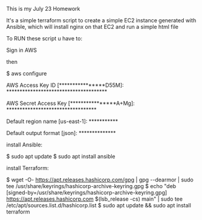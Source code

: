 This is my July 23 Homework

It's a simple terraform script to create a simple EC2 instance generated with Ansible, which will install nginx on that EC2 and run a simple html file


To RUN these script u have to:

Sign in AWS

then

$ aws configure

AWS Access Key ID [****************D55M]: **************************************

AWS Secret Access Key [****************A+Mg]: **********************************

Default region name [us-east-1]: ***********

Default output format [json]: **************



install Ansible:

$ sudo apt update
$ sudo apt install ansible



install Terraform:

$ wget -O- https://apt.releases.hashicorp.com/gpg | gpg --dearmor | sudo tee /usr/share/keyrings/hashicorp-archive-keyring.gpg
$ echo "deb [signed-by=/usr/share/keyrings/hashicorp-archive-keyring.gpg] https://apt.releases.hashicorp.com $(lsb_release -cs) main" | sudo tee /etc/apt/sources.list.d/hashicorp.list
$ sudo apt update && sudo apt install terraform



